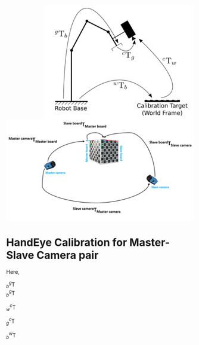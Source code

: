<p align="right">
<img align="center" src="Images/hande.png" width="400"> 
<img align="center" src="Images/nonOverlapping.png" width="550">
</p>


# HandEye Calibration for Master-Slave Camera pair
 Here,

 $_{b}^{g}\textrm{T}$   
 $_{b}^{g}\textrm{T}$

 $_{w}^{c}\textrm{T}$

 $_{g}^{c}\textrm{T}$

 $_{b}^{w}\textrm{T}$




